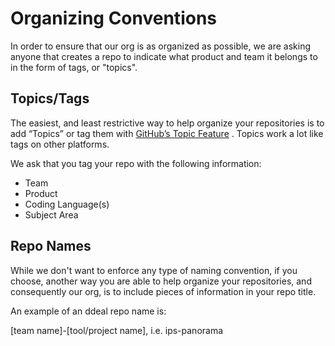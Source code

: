 # Organizing Conventions

In order to ensure that our org is as organized as possible, we are asking anyone that creates a repo to indicate what product and team it belongs to in the form of tags, or "topics".


## Topics/Tags

The easiest, and least restrictive way to help organize your repositories is to add “Topics” or tag them with [GitHub’s Topic Feature](https://help.github.com/articles/about-topics/) .  Topics work a lot like tags on other platforms. 

We ask that you tag your repo with the following information: 

- Team
- Product
- Coding Language(s)
- Subject Area


## Repo Names

While we don't want to enforce any type of naming convention, if you choose, another way you are able to help organize your repositories, and consequently our org, is to include pieces of information in your repo title.

An example of an ddeal repo name is: 

[team name]-[tool/project name], i.e. ips-panorama
